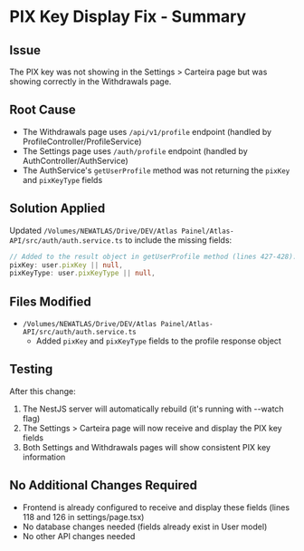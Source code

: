 # PIX Key Display Fix - Summary

## Issue
The PIX key was not showing in the Settings > Carteira page but was showing correctly in the Withdrawals page.

## Root Cause
- The Withdrawals page uses `/api/v1/profile` endpoint (handled by ProfileController/ProfileService)
- The Settings page uses `/auth/profile` endpoint (handled by AuthController/AuthService)
- The AuthService's `getUserProfile` method was not returning the `pixKey` and `pixKeyType` fields

## Solution Applied
Updated `/Volumes/NEWATLAS/Drive/DEV/Atlas Painel/Atlas-API/src/auth/auth.service.ts` to include the missing fields:

```typescript
// Added to the result object in getUserProfile method (lines 427-428):
pixKey: user.pixKey || null,
pixKeyType: user.pixKeyType || null,
```

## Files Modified
- `/Volumes/NEWATLAS/Drive/DEV/Atlas Painel/Atlas-API/src/auth/auth.service.ts`
  - Added `pixKey` and `pixKeyType` fields to the profile response object

## Testing
After this change:
1. The NestJS server will automatically rebuild (it's running with --watch flag)
2. The Settings > Carteira page will now receive and display the PIX key fields
3. Both Settings and Withdrawals pages will show consistent PIX key information

## No Additional Changes Required
- Frontend is already configured to receive and display these fields (lines 118 and 126 in settings/page.tsx)
- No database changes needed (fields already exist in User model)
- No other API changes needed